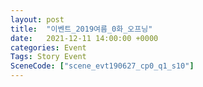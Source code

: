 ```yaml
---
layout: post
title:  "이벤트_2019여름_0화_오프닝"
date:   2021-12-11 14:00:00 +0000
categories: Event
Tags: Story Event
SceneCode: ["scene_evt190627_cp0_q1_s10"]
---
```

